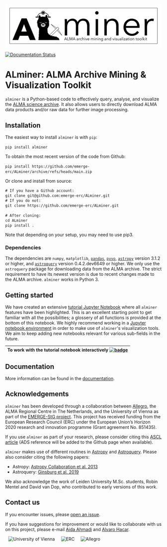 <img src="images/ALminer_logo_header.jpg" alt="ALminer" align="center"/>

[![Documentation Status](https://readthedocs.org/projects/alminer/badge/?version=latest)](https://alminer.readthedocs.io/en/latest/?badge=latest)

# ALminer: ALMA Archive Mining & Visualization Toolkit

`alminer` is a Python-based code to effectively query, analyse, and visualize the [ALMA science archive](https://almascience.eso.org/aq/). It also allows users to directly download ALMA data products and/or raw data for further image processing.

## Installation

The easiest way to install `alminer` is with `pip`:

```pip install alminer```

To obtain the most recent version of the code from Github:

```pip install https://github.com/emerge-erc/ALminer/archive/refs/heads/main.zip```

Or clone and install from source:
```
# If you have a Github account:
git clone git@github.com:emerge-erc/ALminer.git
# If you do not:
git clone https://github.com/emerge-erc/ALminer.git

# After cloning:
cd ALminer
pip install .
```

Note that depending on your setup, you may need to use pip3.

### Dependencies

The dependencies are `numpy`, `matplotlib`, [`pandas`](https://pandas.pydata.org/), [`pyvo`](https://pyvo.readthedocs.io/en/latest/), [`astropy`](https://www.astropy.org/) version 3.1.2 or higher, and [`astroquery`](https://astroquery.readthedocs.io/en/latest/) version 0.4.2.dev6649 or higher. We only use the `astroquery` package for downloading data from the ALMA archive. The strict requirement to have its newest version is due to recent changes made to the ALMA archive. `alminer` works in Python 3. 


## Getting started

We have created an extensive [tutorial Jupyter Notebook](https://nbviewer.jupyter.org/github/emerge-erc/ALminer/blob/main/notebooks/tutorial/ALminer_tutorial.ipynb?flush_cache=True) where all `alminer` features have been highlighted. This is an excellent starting point to get familiar with all the possibilities; a glossery of all functions is provided at the bottom of this notebook. We highly recommend working in a [Jupyter notebook environment](https://jupyter.org/install) in order to make use of `alminer`'s visualization tools. We aim to keep adding new notebooks relevant for various sub-fields in the future.

|  To work with the tutorial notebook interactively [![badge](images/Binder_badge.svg)](https://mybinder.org/v2/gh/emerge-erc/ALminer/main?filepath=notebooks/tutorial/ALminer_tutorial.ipynb) |
|------|

## Documentation

More information can be found in the [documentation](https://alminer.readthedocs.io/en/latest/?badge=latest).


## Acknowledgements

`alminer` has been developed through a collaboration between [Allegro](https://www.alma-allegro.nl/), the ALMA Regional Centre in The Netherlands, and the University of Vienna as part of the [EMERGE-StG project](https://emerge.alvarohacar.com). This project has received funding from the European Research Council (ERC) under the European Union’s Horizon 2020 research and innovation programme (Grant agreement No. 851435).

If you use `alminer` as part of your research, please consider citing this [ASCL article](https://ascl.net/code/v/2971) (ADS reference will be added to the Github page when available).

 `alminer` makes use of different routines in [Astropy](https://www.astropy.org/) and [Astroquery](https://astroquery.readthedocs.io/en/latest/). Please also consider citing the following papers:
- Astropy: [Astropy Collaboration et al. 2013](https://ui.adsabs.harvard.edu/abs/2013A%26A...558A..33A/abstract) <br>
- Astroquery: [Ginsburg et al. 2019](https://ui.adsabs.harvard.edu/abs/2019AJ....157...98G/abstract)

We also acknowledge the work of Leiden University M.Sc. students, Robin Mentel and David van Dop, who contributed to early versions of this work. 

## Contact us

If you encounter issues, please [open an issue](https://github.com/emerge-erc/ALminer/issues). 

If you have suggestions for improvement or would like to collaborate with us on this project, please e-mail [Aida Ahmadi](mailto:aahmadi@strw.leidenuniv.nl) and [Alvaro Hacar](mailto:alvaro.hacar@univie.ac.at).

<img src="images/UniVie_logo.jpg" alt="University of Vienna" width= "280px" hspace="10px"/><img src="images/ERC_logo.jpg" alt="ERC" width= "200px" hspace="10px"/><img src="images/Allegro_logo.png" alt="Allegro"  width= "280px" hspace="10px"/>
